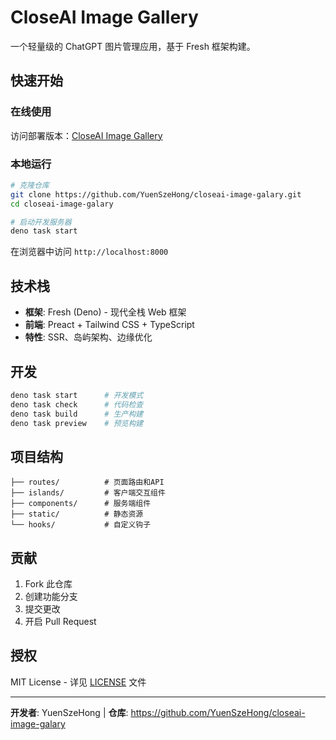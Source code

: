 # CloseAI Image Gallery

一个轻量级的 ChatGPT 图片管理应用，基于 Fresh 框架构建。

## 快速开始

### 在线使用
访问部署版本：[CloseAI Image Gallery](https://closeai-image-galary.yuen-network.top/)

### 本地运行

```bash
# 克隆仓库
git clone https://github.com/YuenSzeHong/closeai-image-galary.git
cd closeai-image-galary

# 启动开发服务器
deno task start
```

在浏览器中访问 `http://localhost:8000`

## 技术栈

- **框架**: Fresh (Deno) - 现代全栈 Web 框架
- **前端**: Preact + Tailwind CSS + TypeScript
- **特性**: SSR、岛屿架构、边缘优化

## 开发

```bash
deno task start      # 开发模式
deno task check      # 代码检查
deno task build      # 生产构建
deno task preview    # 预览构建
```

## 项目结构

```
├── routes/          # 页面路由和API
├── islands/         # 客户端交互组件  
├── components/      # 服务端组件
├── static/          # 静态资源
└── hooks/           # 自定义钩子
```

## 贡献

1. Fork 此仓库
2. 创建功能分支
3. 提交更改
4. 开启 Pull Request

## 授权

MIT License - 详见 [LICENSE](LICENSE) 文件

---

**开发者**: YuenSzeHong | **仓库**: https://github.com/YuenSzeHong/closeai-image-galary
